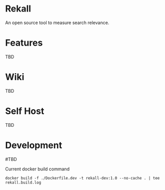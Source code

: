 # Rekall

An open source tool to measure search relevance.

# Features
TBD


# Wiki
TBD

# Self Host
TBD


# Development
#TBD

Current docker build command

```
docker build -f ./Dockerfile.dev -t rekall-dev:1.0 --no-cache . | tee rekall.build.log
```
